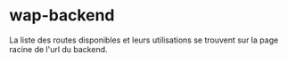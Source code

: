 # wap-backend

La liste des routes disponibles et leurs utilisations se trouvent sur la page racine de l'url du backend. 

